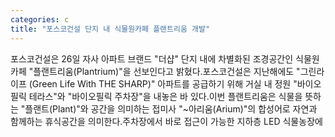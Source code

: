 ```yaml
---
categories: c
title: "포스코건설 단지 내 식물원카페 플랜트리움 개발"
---
```

포스코건설은 26일 자사 아파트 브랜드 "더샵" 단지 내에 차별화된 조경공간인 식물원카페 "플랜트리움(Plantrium)"을 선보인다고 밝혔다.포스코건설은 지난해에도 "그린라이프 (Green Life With THE SHARP)" 아파트를 공급하기 위해 거실 내 정원 "바이오필릭 테라스"와 "바이오필릭 주차장"을 내놓은 바 있다.이번 플랜트리움은 식물을 뜻하는 "플랜트(Plant)"와 공간을 의미하는 접미사 "~아리움(Arium)"의 합성어로 자연과 함께하는 휴식공간을 의미한다.주차장에서 바로 접근이 가능한 지하층 LED 식물농장에